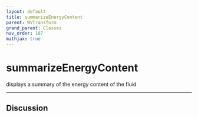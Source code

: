 ```yaml
---
layout: default
title: summarizeEnergyContent
parent: WVTransform
grand_parent: Classes
nav_order: 187
mathjax: true
---
```


#  summarizeEnergyContent

displays a summary of the energy content of the fluid


---

## Discussion

  

